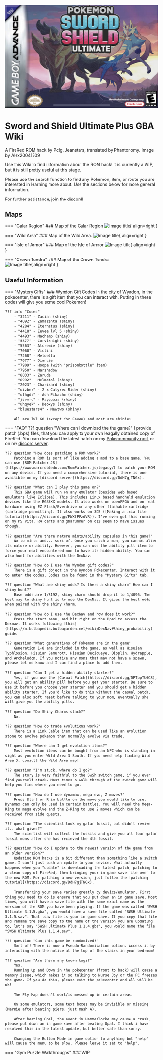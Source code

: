 <img alt="home-page" src="img/logo.png">

# Sword and Shield Ultimate Plus GBA Wiki
A FireRed ROM hack by Pclg, Jeanstars, translated by Phantonomy. Image by Alex20041509

Use this Wiki to find information about the ROM hack! It is currently a WIP, but it is still pretty useful at this stage.

Please use the search function to find any Pokemon, item, or route you are interested in learning more about.
Use the sections below for more general information.


For further assistance, join the [discord](discord.gg/5KaesJHx9e)!


## Maps
=== "Galar Region"
    ### Map of the Galar Region
    ![Image title](https://i.ibb.co/HPFpZwb/1722886142943.webp){ align=right }

=== "Wild Area"
    ### Map of the Wild Area.
    ![Image title](https://ibb.co/3Nzy6sN){ align=right }

=== "Isle of Armor"
    ### Map of the Isle of Armor
    ![Image title](https://ibb.co/8mR7h6z){ align=right }

=== "Crown Tundra"
    ### Map of the Crown Tundra    
    ![Image title](https://ibb.co/1L13jkV){ align=right }

## Useful Information
=== "Mystery Gifts"
    ### Wyndon Gift Codes
    In the city of Wyndon, in the pokecenter, there is a gift item that you can interact with. Putting in these codes will give you some cool Pokemon!

    ??? info "Codes"
        - "3211" - Zacian (shiny)
        - "4092" - Zamazenta (shiny)
        - "4284" - Eternatus (shiny)
        - "4418" - Eevee lvl 5 (shiny)
        - "4493" - Machamp (shiny)
        - "5377" - Corviknight (shiny)
        - "5563" - Alcremie (shiny)
        - "7060" - Victini
        - "7268" - Meloetta
        - "7877" - Diancie
        - "7909" - Hoopa (with "prisonbottle" item)
        - "7950" - Marshadow
        - "8033" - Zarude
        - "8992" - Melmetal (shiny)
        - "2023" - Charizard (shiny)
        - "oizber" - 2 x Calyrex Rider (shiny)
        - "ufhgdz" - Ash Pikachu (shiny)
        - "jsvmru" - Rayquaza (shiny)
        - "uhqyek" - Deoxys (shiny)
        - "bluestars4" - Mewtwo (shiny)

        All are lvl 60 (except for Eevee) and most are shinies.

=== "FAQ"
    ??? question "Where can I download the the game?"
        I provide patch (.bps) files, that you can apply to your own leagally obtained copy of FireRed. You can download the latest patch on my [Pokecommunity post](https://www.pokecommunity.com/threads/update-new-music-sword-and-shield-ultimate-plus-gba-english-version-complete-1-1-4.526384/) or on my [discord server](https://discord.gg/haWvnjYjkb).

    ??? question "How does patching a ROM work?"
        Patching a ROM is sort of like adding a mod to a base game. You can use [ROM Patcher JS](https://www.marcrobledo.com/RomPatcher.js/legacy/) to patch your ROM on any device. If you need a comprehensive tutorial, there is one availible on my [discord server](https://discord.gg/DdH7gjTNGx).

    ??? question "What can I play this game on?"
        This GBA game will run on any emulator (besides web based emulators like Eclipse). This includes Linux based handheld emulation devices like the RG35XX models. It also works on openFPGA and on real hardware using EZ Flash/Everdrive or any other flashable cartridge (cartridge permitting). It also works on 3DS ([Making a .cia file tutorial](https://discord.gg/FWXfPPzdVR)). I've even got this running on my PS Vita. R4 carts and gbarunner on dsi seem to have issues though. 

    ??? question "Are there nature mints/ability capsules in this game?"
        No to mints and... sort of. Once you catch a mon, you cannot alter its nature or ability. However, you can use the ability pill item to force your next encountered mon to have its hidden ability. You can also hunt for abilities with the DexNav.
    
    ??? question "How do I use the Wyndon gift codes?"
        There is a gift object in the Wyndon Pokecenter. Interact with it to enter the codes. Codes can be found in the "Mystery Gifts" tab.

    ??? question "What are shiny odds? Is there a shiny charm? How can I shiny hunt?"
        Base odds are 1/8192, shiny charm should drop it to 1/4096. The best way to shiny hunt is to use the DexNav. It gives the best odds when paired with the shiny charm.

    ??? question "How do I use the DexNav and how does it work?"
        Press the start menu, and hit right on the Dpad to access the Dexnav. It works following [this](https://m.bulbapedia.bulbagarden.net/wiki/DexNav#Shiny_probability) guide.

    ??? question "What generations of Pokemon are in the game"
        Generation 1-8 are included in the game, as well as Hisuian Typhlosion, Hisuian Samurott, Hisuian Decidueye, Dipplin, Hydrapple, and Archeludon. If you notice any mons that may not have a spawn, please let me know and I can find a place to add them.

    ??? question "Can I get a hidden ability starter?"
        Yes, if you use the [Casual Patch](https://discord.gg/DPTppTUGC8), you will get an ability pill before you get your starter. Be sure to use it before you choose your starter and you should get a hidden ability starter. If you'd like to do this without the casual patch, you can also soft reset before talking to your mom, eventually she will give you the ability pills.

    ??? question "Do Shiny Charms stack?"
        No.

    ??? question "How do trade evolutions work?"
        There is a Link Cable item that can be used like an evolution stone to evolve pokemon that normally evolve via trade.

    ??? question "Where can I get evolution items?"
        Most evolution items can be bought from an NPC who is standing in sight as you enter Wild Area 3 South. If you need help finding Wild Area 3, consult the Wild Area map!

    ??? question "I'm stuck, where do I go?"
        The story is very faithful to the SwSh switch game, if you ever find yourself stuck. Most times a walk through of the switch game will help you find where you need to go.

    ??? question "How do I use dynamax, mega evo, Z moves?"
        Press Start or R in battle on the move you would like to use. Dynamax can only be used in certain battles. You will need the Mega-Ring to mega evolve and the Z-Ring to use Z moves which can be received from side quests.

    ??? question "The scientist took my galar fossil, but didn't revive it.. what gives?"
        The scientist will collect the fossils and give you all four galar fossil mons after she has recieved the 4th fossil.

    ??? question "How do I update to the newest version of the game from an older version?"
        Updating ROM hacks is a bit different than something like a switch game. I can't just push an update to your device. What actually happens when you "update" is downloading the latest patch, patching to a clean copy of FireRed, then bringing your in game save file over to the new ROM. For patching a new version, just follow the [patching tutorial](https://discord.gg/DdH7gjTNGx).

        Transferring your save varies greatly by device/emulator. First thing you need to do is ensure that you put down an in game save. Most times, you will have a save file with the same exact name as the version of the ROM you have been playing. If the game was called "SWSH Ultimate 3.1.5.gba", you would have a save file called "SWSH Ultimate 3.1.5.sav". That .sav file is your in game save. If you copy that file and rename the save copy to the name of the version you are updating to, let's say "SWSH Ultimate Plus 1.1.4.gba", you would name the file "SWSH Ultimate Plus 1.1.4.sav".

    ??? question "Can this game be randomized?"
        Sort of! There is now a Pseudo-Randomization option. Access it by interacting with the notice at the top of the stairs in your bedroom! 

    ??? question "Are there any known bugs?"
        Yes. 
        Running Up and Down in the pokecenter (front to back) will cause a memory issue, which makes it so talking to Nurse Joy or the PC freezes the game. If you do this, please exit the pokecenter and all will be ok!
     
        The Fly Map doesn't work/is messed up in certain areas.
     
        On some emulators, some text boxes may be invisible or missing (Marnie after beating piers, just mash A).
     
        After beating Opal, the event in Hammerlocke may cause a crash, please put down an in game save after beating Opal. I think i have resolved this in the latest update, but better safe than sorry.
     
        Changing the Button Mode in game option to anything but "help" will cause the menu to be slow. Please leave it set to "help".

=== "Gym Puzzle Walkthroughs"
    ### WIP        
